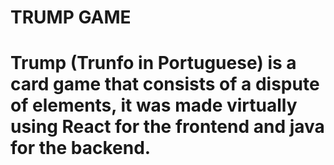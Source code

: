 <h1>TRUMP GAME<h1>

Trump (Trunfo in Portuguese) is a card game that consists of a dispute of elements, it was made virtually using React for the frontend and java for the backend.
